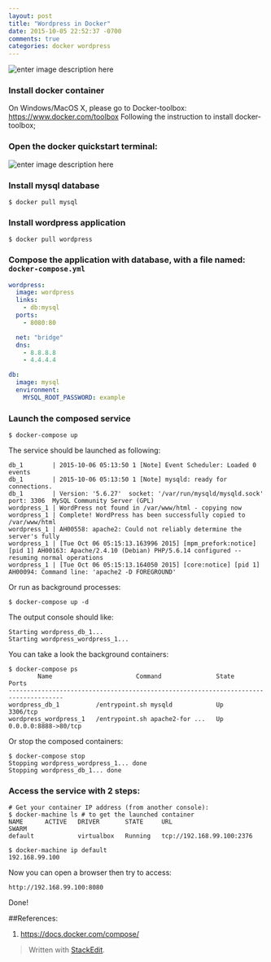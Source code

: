 ```yaml
---
layout: post
title: "Wordpress in Docker"
date: 2015-10-05 22:52:37 -0700
comments: true
categories: docker wordpress
---
```

![enter image description here](http://blog.loadimpact.com/wp-content/uploads/2014/12/WordPress-Docker.png)
### Install docker container
On Windows/MacOS X, please go to Docker-toolbox: https://www.docker.com/toolbox
Following the instruction to install docker-toolbox;

### Open the docker quickstart terminal:
![enter image description here](https://lh3.googleusercontent.com/-Ku1FRq1LhCM/VhNc3Asx9RI/AAAAAAAADmk/wW1l3jUqF-g/s600/Screen+Shot+2015-10-05+at+10.30.59+PM.png "Screen Shot 2015-10-05 at 10.30.59 PM.png")
<!-- more -->
### Install mysql database
```
$ docker pull mysql
```

### Install wordpress application
```
$ docker pull wordpress
```

### Compose the application with database, with a file named: `docker-compose.yml`
```yml
wordpress:
  image: wordpress
  links:
    - db:mysql
  ports:
    - 8080:80

  net: "bridge"
  dns:
    - 8.8.8.8
    - 4.4.4.4

db:
  image: mysql
  environment:
    MYSQL_ROOT_PASSWORD: example
```

### Launch the composed service
```
$ docker-compose up
```
The service should be launched as following:
```console
db_1        | 2015-10-06 05:13:50 1 [Note] Event Scheduler: Loaded 0 events
db_1        | 2015-10-06 05:13:50 1 [Note] mysqld: ready for connections.
db_1        | Version: '5.6.27'  socket: '/var/run/mysqld/mysqld.sock'  port: 3306  MySQL Community Server (GPL)
wordpress_1 | WordPress not found in /var/www/html - copying now
wordpress_1 | Complete! WordPress has been successfully copied to /var/www/html
wordpress_1 | AH00558: apache2: Could not reliably determine the server's fully
wordpress_1 | [Tue Oct 06 05:15:13.163996 2015] [mpm_prefork:notice] [pid 1] AH00163: Apache/2.4.10 (Debian) PHP/5.6.14 configured -- resuming normal operations
wordpress_1 | [Tue Oct 06 05:15:13.164050 2015] [core:notice] [pid 1] AH00094: Command line: 'apache2 -D FOREGROUND'
```

Or run as background processes:
```
$ docker-compose up -d
```
The output console should like:
```
Starting wordpress_db_1...
Starting wordpress_wordpress_1...
```

You can take a look the background containers:
```
$ docker-compose ps
        Name                       Command               State          Ports         
-------------------------------------------------------------------------------------
wordpress_db_1          /entrypoint.sh mysqld            Up      3306/tcp             
wordpress_wordpress_1   /entrypoint.sh apache2-for ...   Up      0.0.0.0:8888->80/tcp 
```

Or stop the composed containers:
```
$ docker-compose stop
Stopping wordpress_wordpress_1... done
Stopping wordpress_db_1... done
```


### Access the service with 2 steps:
```
# Get your container IP address (from another console):
$ docker-machine ls # to get the launched container
NAME      ACTIVE   DRIVER       STATE     URL                         SWARM
default            virtualbox   Running   tcp://192.168.99.100:2376

$ docker-machine ip default
192.168.99.100
```
Now you can open a browser then try to access:
```
http://192.168.99.100:8080
```
Done!

##References:
1. https://docs.docker.com/compose/

> Written with [StackEdit](https://stackedit.io/).
